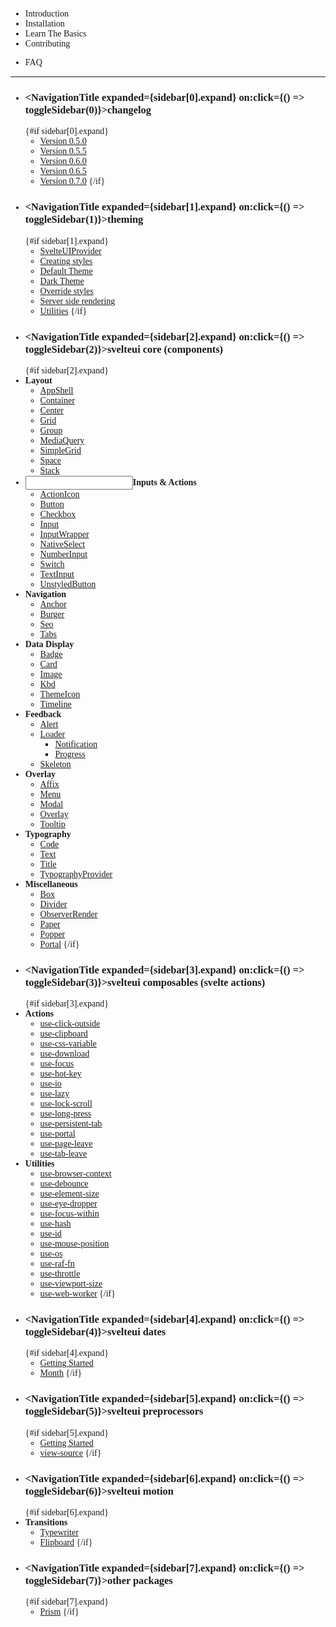 <script>
  import { MainLink, Logo, ChevronDown, NavigationTitle } from "components";
  import { Space, UnstyledButton } from "@svelteuidev/core";
  import { createEventDispatcher } from 'svelte'
  import { Layout, Input, Stack, Dashboard, LetterCaseToggle, ExclamationTriangle, BoxModel } from "radix-icons-svelte";
	import { Cube, Download, GithubLogo, HamburgerMenu, QuestionMarkCircled, StarFilled, LightningBolt, Archive } from 'radix-icons-svelte';

  const dispatch = createEventDispatcher();
  const suiCollections = 'https://svelteuidev.github.io/svelteui-collections/'

  const sidebar = [
    { id: 1, expand: false },
    { id: 2, expand: false },
    { id: 3, expand: false },
    { id: 4, expand: false },
    { id: 5, expand: false },
    { id: 6, expand: false },
    { id: 7, expand: false },
    { id: 8, expand: false },
  ]

  function toggleSidebar(index) {
    sidebar[index].expand = !sidebar[index].expand;
    dispatch('toggleSidebar', { index, expand: sidebar[index].expand });
  }
</script>

- <MainLink href='introduction'><Cube slot='icon' size={20} />Introduction</MainLink>
- <MainLink color='red' href='installation'><Download slot='icon' size={20} />Installation</MainLink>
- <MainLink color='green' href='basics'><StarFilled slot='icon' size={20} />Learn The Basics</MainLink>
- <MainLink color='dark' href='contributing'><GithubLogo slot='icon' size={20} />Contributing</MainLink>
<!-- - <MainLink color={null} href={suiCollections}><Logo slot='icon' size={30} />SvelteUI Collections</MainLink> -->
- <MainLink color='indigo' href='faq'><QuestionMarkCircled slot='icon' size={20} />FAQ</MainLink>

<hr />

- ### <NavigationTitle expanded={sidebar[0].expand} on:click={() => toggleSidebar(0)}>changelog</NavigationTitle>
  {#if sidebar[0].expand}
  - [Version 0.5.0](changelog/v0-5-0)
  - [Version 0.5.5](changelog/v0-5-5)
  - [Version 0.6.0](changelog/v0-6-0)
  - [Version 0.6.5](changelog/v0-6-5)
  - [Version 0.7.0](changelog/v0-7-0)
    {/if}
- ### <NavigationTitle expanded={sidebar[1].expand} on:click={() => toggleSidebar(1)}>theming</NavigationTitle>
  {#if sidebar[1].expand}
  - [SvelteUIProvider](theming/svelteui-provider)
  - [Creating styles](theming/create-styles)
  - [Default Theme](theming/default-theme)
  - [Dark Theme](theming/dark-theme)
  - [Override styles](theming/override)
  - [Server side rendering](theming/ssr)
  - [Utilities](theming/utilities)
    {/if}
- ### <NavigationTitle expanded={sidebar[2].expand} on:click={() => toggleSidebar(2)}>svelteui core (components)</NavigationTitle>
  {#if sidebar[2].expand}
- **<Layout /><Space w="md" />Layout**
  - [AppShell](core/app-shell)
  - [Container](core/container)
  - [Center](core/center)
  - [Grid](core/grid)
  - [Group](core/group)
  - [MediaQuery](core/media-query)
  - [SimpleGrid](core/simple-grid)
  - [Space](core/space)
  - [Stack](core/stack)
- **<Input/><Space w="md" />Inputs & Actions**
  - [ActionIcon](core/action-icon)
  - [Button](core/button)
  - [Checkbox](core/checkbox)
  - [Input](core/input)
  - [InputWrapper](core/input-wrapper)
  - [NativeSelect](core/native-select)
  - [NumberInput](core/number-input)
  - [Switch](core/switch)
  - [TextInput](core/text-input)
  - [UnstyledButton](core/unstyled-button)
- **<HamburgerMenu/><Space w="md" />Navigation**
  - [Anchor](core/anchor)
  - [Burger](core/burger)
  - [Seo](core/seo)
  - [Tabs](core/tabs)
- **<Dashboard/><Space w="md" />Data Display**
  - [Badge](core/badge)
  - [Card](core/card)
  - [Image](core/image)
  - [Kbd](core/kbd)
  - [ThemeIcon](core/theme-icon)
  - [Timeline](core/timeline)
- **<ExclamationTriangle/><Space w="md" />Feedback**
  - [Alert](core/alert)
  - [Loader](core/loader)
    - [Notification](core/notification)
    - [Progress](core/progress)
  - [Skeleton](core/skeleton)
- **<Stack/><Space w="md" />Overlay**
  - [Affix](core/affix)
  - [Menu](core/menu)
  - [Modal](core/modal)
  - [Overlay](core/overlay)
  - [Tooltip](core/tooltip)
- **<LetterCaseToggle/><Space w="md" />Typography**
  - [Code](core/code)
  - [Text](core/text)
  - [Title](core/title)
  - [TypographyProvider](core/typography-provider)
- **<BoxModel/><Space w="md" />Miscellaneous**
  - [Box](core/box)
  - [Divider](core/divider)
  - [ObserverRender](core/observer-render)
  - [Paper](core/paper)
  - [Popper](core/popper)
  - [Portal](core/portal)
    {/if}
- ### <NavigationTitle expanded={sidebar[3].expand} on:click={() => toggleSidebar(3)}>svelteui composables (svelte actions)</NavigationTitle>
  {#if sidebar[3].expand}
- **<LightningBolt/><Space w="md" />Actions**
  - [use-click-outside](composables/use-click-outside)
  - [use-clipboard](composables/use-clipboard)
  - [use-css-variable](composables/use-css-variable)
  - [use-download](composables/use-download)
  - [use-focus](composables/use-focus)
  - [use-hot-key](composables/use-hot-key)
  - [use-io](composables/use-io)
  - [use-lazy](composables/use-lazy)
  - [use-lock-scroll](composables/use-lock-scroll)
  - [use-long-press](composables/use-long-press)
  - [use-persistent-tab](composables/use-persistent-tab)
  - [use-portal](composables/use-portal)
  - [use-page-leave](composables/use-page-leave)
  - [use-tab-leave](composables/use-tab-leave)
- **<Archive/><Space w="md" />Utilities**
  - [use-browser-context](composables/use-browser-context)
  - [use-debounce](composables/use-debounce)
  - [use-element-size](composables/use-element-size)
  - [use-eye-dropper](composables/use-eye-dropper)
  - [use-focus-within](composables/use-focus-within)
  - [use-hash](composables/use-hash)
  - [use-id](composables/use-id)
  - [use-mouse-position](composables/use-mouse-position)
  - [use-os](composables/use-os)
  - [use-raf-fn](composables/use-raf-fn)
  - [use-throttle](composables/use-throttle)
  - [use-viewport-size](composables/use-viewport-size)
  - [use-web-worker](composables/use-web-worker)
    {/if}
- ### <NavigationTitle expanded={sidebar[4].expand} on:click={() => toggleSidebar(4)}>svelteui dates</NavigationTitle>
  {#if sidebar[4].expand}
  - [Getting Started](dates/getting-started-dates)
  <!-- - [Calendar](dates/calendar) -->
  - [Month](dates/month)
    {/if}
- ### <NavigationTitle expanded={sidebar[5].expand} on:click={() => toggleSidebar(5)}>svelteui preprocessors</NavigationTitle>
  {#if sidebar[5].expand}
  - [Getting Started](preprocessors/getting-started-preprocessors)
  - [view-source](preprocessors/view-source)
    {/if}
- ### <NavigationTitle expanded={sidebar[6].expand} on:click={() => toggleSidebar(6)}>svelteui motion</NavigationTitle>
  {#if sidebar[6].expand}
- **Transitions**
  - [Typewriter](motion/typewriter)
  - [Flipboard](motion/flipboard)
    {/if}
- ### <NavigationTitle expanded={sidebar[7].expand} on:click={() => toggleSidebar(7)}>other packages</NavigationTitle>
  {#if sidebar[7].expand}
  - [Prism](others/prism)
    {/if}

<style>
  * {
    font-family: var(--svelteui-fonts-standard) !important;
  }
</style>
